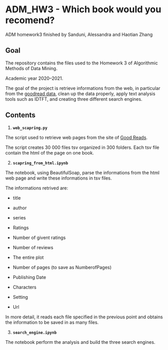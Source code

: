 # ADM_HW3 - Which book would you recomend?
ADM homework3 finished by Sanduni, Alessandra and Haotian Zhang

## Goal

The repository contains the files used to the Homework 3 of Algorithmic Methods of Data Mining.

Academic year 2020–2021.

The goal of the project is retrieve informations from the web, in particular from the [goodread data](https://www.goodreads.com/), clean up the data properly, apply text analysis tools such as IDTFT, and creating three different search engines.

## Contents

1. **`web_scapring.py`**

The script used to retrieve web pages from the site of [Good Reads](https://www.goodreads.com/).

The script creates 30 000 files tsv organized in 300 folders. Each tsv file contain the html of the page on one book. 



2. **`scapring_from_html.ipynb`**

The notebook, using BeautifulSoap, parse the informations from the html web page and write these informations in tsv files.

The informations retrived are:

- title

- author

- series

- Ratings

- Number of givent ratings 

- Number of reviews 

- The entire plot

- Number of pages (to save as NumberofPages)

- Publishing Date 

- Characters

- Setting

- Url

In more detail, it reads each file specified in the previous point and obtains the information to be saved in as many files.


3. **`search_engine.ipynb`**

The notebook perform the analysis and build the three search engines.

